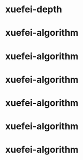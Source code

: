 # xuefei-depth
# xuefei-algorithm
# xuefei-algorithm
# xuefei-algorithm
# xuefei-algorithm
# xuefei-algorithm
# xuefei-algorithm
